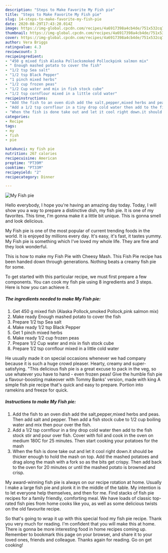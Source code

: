 ```yaml
---
description: "Steps to Make Favorite My Fish pie"
title: "Steps to Make Favorite My Fish pie"
slug: 14-steps-to-make-favorite-my-fish-pie
date: 2020-08-29T17:43:20.014Z
image: https://img-global.cpcdn.com/recipes/4a6917398a4cb4de/751x532cq70/my-fish-pie-recipe-main-photo.jpg
thumbnail: https://img-global.cpcdn.com/recipes/4a6917398a4cb4de/751x532cq70/my-fish-pie-recipe-main-photo.jpg
cover: https://img-global.cpcdn.com/recipes/4a6917398a4cb4de/751x532cq70/my-fish-pie-recipe-main-photo.jpg
author: Vera Briggs
ratingvalue: 4.3
reviewcount: 3
recipeingredient:
- "450 g mixed fish Alaska Pollocksmoked Pollockpink salmon mix"
- " Enough mashed potato to cover the fish"
- "1/2 tsp Sea salt"
- "1/2 tsp Black Pepper"
- "1 pinch mixed herbs"
- "1/2 cup frozen peas"
- "1/2 Cup water and mix in fish stock cube"
- "1/2 tsp cornflour mixed in a little cold water"
recipeinstructions:
- "Add the fish to an oven dish add the salt,pepper,mixed herbs and peas. Then add salt and pepper. Then add a fish stock cube to 1/2 cup boiling water and mix then pour over the fish."
- "Add a 1/2 tsp cornflour in a tiny drop cold water then add to the fish stock stir and pour over fish. Cover with foil and cook in the oven on medium 180C for 25 minutes. Then start cooking your potatoes for the mash"
- "When the fish is done take out and let it cool right down.it should be thicker enough to hold the mash on top. Add the mashed potatoes and drag along the mash with a fork so as the bits get crispy. Then add back to the oven for 20 minutes or until the mashed potato is browned and crisp."
categories:
- Recipe
tags:
- my
- fish
- pie

katakunci: my fish pie 
nutrition: 267 calories
recipecuisine: American
preptime: "PT39M"
cooktime: "PT33M"
recipeyield: "2"
recipecategory: Dinner

---
```



![My Fish pie](https://img-global.cpcdn.com/recipes/4a6917398a4cb4de/751x532cq70/my-fish-pie-recipe-main-photo.jpg)

Hello everybody, I hope you're having an amazing day today. Today, I will show you a way to prepare a distinctive dish, my fish pie. It is one of my favorites. This time, I'm gonna make it a little bit unique. This is gonna smell and look delicious.

My Fish pie is one of the most popular of current trending foods in the world. It is enjoyed by millions every day. It's easy, it's fast, it tastes yummy. My Fish pie is something which I've loved my whole life. They are fine and they look wonderful.

This is how to make my Fish Pie with Cheesy Mash. This Fish Pie recipe has been handed down through generations. Nothing beats a creamy fish pie for some.


To get started with this particular recipe, we must first prepare a few components. You can cook my fish pie using 8 ingredients and 3 steps. Here is how you can achieve it.

<!--inarticleads1-->

##### The ingredients needed to make My Fish pie:

1. Get 450 g mixed fish (Alaska Pollock,smoked Pollock,pink salmon mix)
1. Make ready  Enough mashed potato to cover the fish
1. Prepare 1/2 tsp Sea salt
1. Make ready 1/2 tsp Black Pepper
1. Get 1 pinch mixed herbs
1. Make ready 1/2 cup frozen peas
1. Prepare 1/2 Cup water and mix in fish stock cube
1. Prepare 1/2 tsp cornflour mixed in a little cold water


He usually made it on special occasions whenever we had company because it is such a huge crowd pleaser. Hearty, creamy and super-satisfying. &#34;This delicious fish pie is a great excuse to pack in the veg, so use whatever you have to hand - even frozen peas! Give the humble fish pie a flavour-boosting makeover with Tommy Banks&#39; version, made with king A simple fish pie recipe that&#39;s quick and easy to prepare. Portion into ramekins and freeze for quick. 

<!--inarticleads2-->

##### Instructions to make My Fish pie:

1. Add the fish to an oven dish add the salt,pepper,mixed herbs and peas. Then add salt and pepper. Then add a fish stock cube to 1/2 cup boiling water and mix then pour over the fish.
1. Add a 1/2 tsp cornflour in a tiny drop cold water then add to the fish stock stir and pour over fish. Cover with foil and cook in the oven on medium 180C for 25 minutes. Then start cooking your potatoes for the mash
1. When the fish is done take out and let it cool right down.it should be thicker enough to hold the mash on top. Add the mashed potatoes and drag along the mash with a fork so as the bits get crispy. Then add back to the oven for 20 minutes or until the mashed potato is browned and crisp.


My award-winning fish pie is always on our recipe rotation at home. Usually I make a large fish pie and plonk it in the middle of the table. My intention is to let everyone help themselves, and then for me. Find stacks of fish pie recipes for a family friendly, comforting meal. We have loads of classic top-rated fish pies from home cooks like you, as well as some delicious twists on the old favourite recipe. 

So that's going to wrap it up with this special food my fish pie recipe. Thank you very much for reading. I'm confident that you will make this at home. There is gonna be more interesting food in home recipes coming up. Remember to bookmark this page on your browser, and share it to your loved ones, friends and colleague. Thanks again for reading. Go on get cooking!
